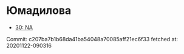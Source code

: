 # Юмадилова
- [30: NA](30.md)

Commit: c207ba7b1b68da41ba54048a70085aff21ec6f33
 fetched at: 20201122-090316
